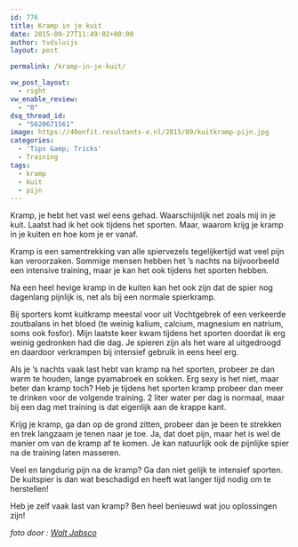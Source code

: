 ```yaml
---
id: 776
title: Kramp in je kuit
date: 2015-09-27T11:49:02+00:00
author: tvdsluijs
layout: post

permalink: /kramp-in-je-kuit/

vw_post_layout:
  - right
vw_enable_review:
  - "0"
dsq_thread_id:
  - "5620671561"
image: https://40enfit.resultants-e.nl/2015/09/kuitkramp-pijn.jpg
categories:
  - 'Tips &amp; Tricks'
  - Training
tags:
  - kramp
  - kuit
  - pijn
---
```

Kramp, je hebt het vast wel eens gehad. Waarschijnlijk net zoals mij in je kuit. Laatst had ik het ook tijdens het sporten. Maar, waarom krijg je kramp in je kuiten en hoe kom je er vanaf.

Kramp is een samentrekking van alle spiervezels tegelijkertijd wat veel pijn kan veroorzaken. Sommige mensen hebben het &#8217;s nachts na bijvoorbeeld een intensive training, maar je kan het ook tijdens het sporten hebben.<!--more-->

Na een heel hevige kramp in de kuiten kan het ook zijn dat de spier nog dagenlang pijnlijk is, net als bij een normale spierkramp.

Bij sporters komt kuitkramp meestal voor uit Vochtgebrek of een verkeerde zoutbalans in het bloed (te weinig kalium, calcium, magnesium en natrium, soms ook fosfor). Mijn laatste keer kwam tijdens het sporten doordat ik erg weinig gedronken had die dag. Je spieren zijn als het ware al uitgedroogd en daardoor verkrampen bij intensief gebruik in eens heel erg.

Als je &#8217;s nachts vaak last hebt van kramp na het sporten, probeer ze dan warm te houden, lange pyamabroek en sokken. Erg sexy is het niet, maar beter dan kramp toch? Heb je tijdens het sporten kramp probeer dan meer te drinken voor de volgende training. 2 liter water per dag is normaal, maar bij een dag met training is dat eigenlijk aan de krappe kant.

Krijg je kramp, ga dan op de grond zitten, probeer dan je been te strekken en trek langzaam je tenen naar je toe. Ja, dat doet pijn, maar het is wel de manier om van de kramp af te komen. Je kan natuurlijk ook de pijnlijke spier na de training laten masseren.

Veel en langdurig pijn na de kramp? Ga dan niet gelijk te intensief sporten. De kuitspier is dan wat beschadigd en heeft wat langer tijd nodig om te herstellen!

Heb je zelf vaak last van kramp? Ben heel benieuwd wat jou oplossingen zijn!

_foto door : <a href="https://www.flickr.com/photos/waltjabsco/" target="_blank">Walt Jabsco</a>_